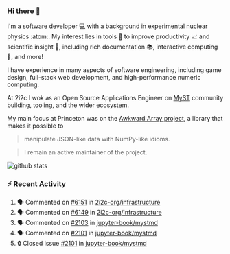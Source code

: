### Hi there 👋 

I'm a software developer 💻 with a background in experimental nuclear physics :atom:. My interest lies in tools :wrench: to improve productivity :chart_with_upwards_trend: and scientific insight :telescope:, including rich documentation 📚, interactive computing 🧮, and more! 

I have experience in many aspects of software engineering, including game design, full-stack web development, and high-performance numeric computing. 

At 2i2c I wok as an Open Source Applications Engineer on [MyST](https://github.com/jupyter-book/mystmd) community building, tooling, and the wider ecosystem. 

My main focus at Princeton was on the [Awkward Array project](awkward-array.org/), a library that makes it possible to 
> manipulate JSON-like data with NumPy-like idioms.

> I remain an active maintainer of the project. 

![github stats](https://github-readme-stats.vercel.app/api?username=agoose77&show_icons=true&hide_rank=true&hide_title=true&bg_color=30,e76445,904e95&text_color=efe3ec&icon_color=efe3ec)
<!--
**agoose77/agoose77** is a ✨ _special_ ✨ repository because its `README.md` (this file) appears on your GitHub profile.

Here are some ideas to get you started:

- 🔭 I’m currently working on ...
- 🌱 I’m currently learning ...
- 👯 I’m looking to collaborate on ...
- 🤔 I’m looking for help with ...
- 💬 Ask me about ...
- 📫 How to reach me: ...
- 😄 Pronouns: ...
- ⚡ Fun fact: ...
-->

### :zap: Recent Activity

<!--START_SECTION:activity-->
1. 🗣 Commented on [#6151](https://github.com/2i2c-org/infrastructure/issues/6151#issuecomment-2976077858) in [2i2c-org/infrastructure](https://github.com/2i2c-org/infrastructure)
2. 🗣 Commented on [#6149](https://github.com/2i2c-org/infrastructure/issues/6149#issuecomment-2976077719) in [2i2c-org/infrastructure](https://github.com/2i2c-org/infrastructure)
3. 🗣 Commented on [#2103](https://github.com/jupyter-book/mystmd/issues/2103#issuecomment-2972836290) in [jupyter-book/mystmd](https://github.com/jupyter-book/mystmd)
4. 🗣 Commented on [#2101](https://github.com/jupyter-book/mystmd/issues/2101#issuecomment-2972759136) in [jupyter-book/mystmd](https://github.com/jupyter-book/mystmd)
5. 🔒 Closed issue [#2101](https://github.com/jupyter-book/mystmd/issues/2101) in [jupyter-book/mystmd](https://github.com/jupyter-book/mystmd)
<!--END_SECTION:activity-->
